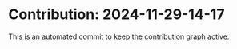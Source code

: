 # Contribution: 2024-11-29-14-17
This is an automated commit to keep the contribution graph active.
